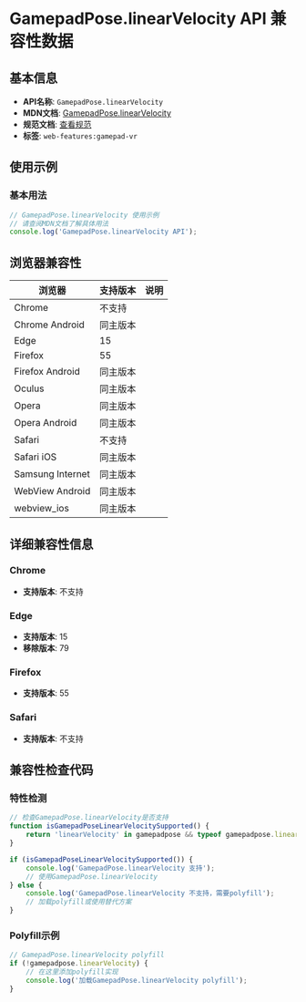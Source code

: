 # GamepadPose.linearVelocity API 兼容性数据

## 基本信息

- **API名称**: `GamepadPose.linearVelocity`
- **MDN文档**: [GamepadPose.linearVelocity](https://developer.mozilla.org/docs/Web/API/GamepadPose/linearVelocity)
- **规范文档**: [查看规范](https://w3c.github.io/gamepad/extensions.html#dom-gamepadpose-linearvelocity)
- **标签**: `web-features:gamepad-vr`

## 使用示例

### 基本用法

```javascript
// GamepadPose.linearVelocity 使用示例
// 请查阅MDN文档了解具体用法
console.log('GamepadPose.linearVelocity API');
```

## 浏览器兼容性

| 浏览器 | 支持版本 | 说明 |
|--------|----------|------|
| Chrome | 不支持 |  |
| Chrome Android | 同主版本 |  |
| Edge | 15 |  |
| Firefox | 55 |  |
| Firefox Android | 同主版本 |  |
| Oculus | 同主版本 |  |
| Opera | 同主版本 |  |
| Opera Android | 同主版本 |  |
| Safari | 不支持 |  |
| Safari iOS | 同主版本 |  |
| Samsung Internet | 同主版本 |  |
| WebView Android | 同主版本 |  |
| webview_ios | 同主版本 |  |

## 详细兼容性信息

### Chrome

- **支持版本**: 不支持

### Edge

- **支持版本**: 15
- **移除版本**: 79

### Firefox

- **支持版本**: 55

### Safari

- **支持版本**: 不支持

## 兼容性检查代码

### 特性检测

```javascript
// 检查GamepadPose.linearVelocity是否支持
function isGamepadPoseLinearVelocitySupported() {
    return 'linearVelocity' in gamepadpose && typeof gamepadpose.linearVelocity === 'function';
}

if (isGamepadPoseLinearVelocitySupported()) {
    console.log('GamepadPose.linearVelocity 支持');
    // 使用GamepadPose.linearVelocity
} else {
    console.log('GamepadPose.linearVelocity 不支持，需要polyfill');
    // 加载polyfill或使用替代方案
}
```

### Polyfill示例

```javascript
// GamepadPose.linearVelocity polyfill
if (!gamepadpose.linearVelocity) {
    // 在这里添加polyfill实现
    console.log('加载GamepadPose.linearVelocity polyfill');
}
```

